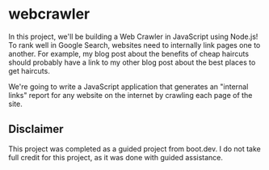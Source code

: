 # webcrawler

In this project, we'll be building a Web Crawler in JavaScript using Node.js! To rank well in Google Search, websites need to internally link pages one to another. For example, my blog post about the benefits of cheap haircuts should probably have a link to my other blog post about the best places to get haircuts.

We're going to write a JavaScript application that generates an "internal links" report for any website on the internet by crawling each page of the site.

## Disclaimer

This project was completed as a guided project from boot.dev. I do not take full credit for this project, as it was done with guided assistance.